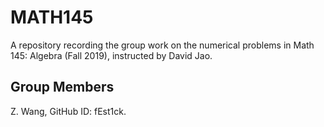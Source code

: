 # MATH145
A repository recording the group work on the numerical problems in Math 145: Algebra (Fall 2019), instructed by David Jao.

## Group Members
Z. Wang, GitHub ID: fEst1ck.

